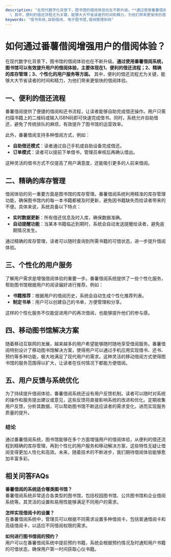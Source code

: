 ```yaml
---
description: "在现代数字化背景下，图书馆的借阅体验也在不断升级。**通过使用番薯借阅系统，图书馆可以有效提升用户的借阅体验，主要体现在1、便利的借还流程；2、精确的库存管理；3、个性化的用户服务等方面。**\
  \ 其中，便利的借还流程尤为关键，能够大大节省读者的时间和精力，为他们带来更愉快的借阅体验。"
keywords: "借书系统,自助借阅, 电子图书馆,借阅管理系统"
---
```

# 如何通过番薯借阅增强用户的借阅体验？

在现代数字化背景下，图书馆的借阅体验也在不断升级。**通过使用番薯借阅系统，图书馆可以有效提升用户的借阅体验，主要体现在1、便利的借还流程；2、精确的库存管理；3、个性化的用户服务等方面。** 其中，便利的借还流程尤为关键，能够大大节省读者的时间和精力，为他们带来更愉快的借阅体验。

## 一、便利的借还流程

番薯借阅提供了便捷的借阅和还书流程，让读者能够自助完成借还操作。用户只需扫描书籍上的二维码或输入ISBN码即可快速完成借书。同时，系统允许自助借还，避免了传统排队的麻烦，有效提升了图书馆的运营效率。

此外，番薯借阅支持多种借阅方式，例如：

- **自助借还模式**：读者通过自己手机或自助设备完成借还。
- **订单模式**：读者可以提前下单借书，管理员审核后再确认借出。

这种灵活的借书方式不仅提高了用户满意度，还能吸引更多的人前来借阅。

## 二、精确的库存管理

借阅体验的另一重要方面是图书馆的库存管理。番薯借阅系统利用精准的库存管理功能，确保图书馆内的每一本书籍都被及时更新，避免因书籍缺失而给读者带来的不便。具体来说，系统具备以下特点：

- **实时数据更新**：所有借还信息及时入库，确保数据准确。
- **自动提醒功能**：当某本书籍临近到期时，系统会自动发送提醒给读者，避免逾期情况发生。

通过精确的库存管理，读者可以随时查询到所需书籍的可借状态，进一步提升借阅体验。

## 三、个性化的用户服务

了解用户需求是增强借阅体验的重要一步。番薯借阅系统提供了一些个性化服务，帮助图书馆根据用户的阅读偏好进行推荐。例如：

- **书籍推荐**：根据用户的借阅历史，系统会自动生成个性化推荐列表。
- **制定书单**：用户可以创建自己的书单，方便管理和分享。

这样的个性化服务不仅能促进用户的再次借阅，也能够提升他们的参与感。

## 四、移动图书馆解决方案

随着移动互联网的发展，越来越多的用户希望能够随时随地享受借阅服务。番薯借阅特别设计了移动图书馆解决方案，使得用户可以通过手机应用实现借书、还书、预约等多种功能，极大地满足了现代用户的需求。这种灵活的移动借阅方式使得图书馆的服务范围得以扩大，让读者在任何情况下都能方便借阅。

## 五、用户反馈与系统优化

为了持续提升借阅体验，番薯借阅系统还设有用户反馈机制。读者可以随时对系统的操作和服务提出建议或意见，这些反馈将直接影响系统的改进和优化。定期收集用户反馈，分析其数据，可以帮助图书馆不断适应读者的需求变化，进而实现服务质量的提升。

### 结论

通过番薯借阅系统，图书馆能够在多个方面增强用户的借阅体验，从便利的借还流程到精确的库存管理，再到个性化的用户服务和移动解决方案，这些特性无疑让借阅变得更加人性化和高效。未来，随着技术的不断进步，我们期待借阅体验能够愈加丰富多彩。

## 相关问答FAQs

**番薯借阅的系统适合哪类图书馆？**  
番薯借阅系统非常适合各类型的图书馆，包括校园图书馆、公共图书馆和企业借阅系统等。其灵活的设置和易用性能够满足不同用户的需求。

**怎样实现借阅卡的设置？**  
在番薯借阅系统中，管理员可以根据不同需求设置多种借阅卡，包括普通借阅卡和高级借阅卡，以适应不同借阅权限的需求。

**如何进行图书借阅的预约？**  
用户可以在番薯借阅系统中提前预约书籍，系统会根据预约情况及时通知用户书籍的可借状态，确保用户第一时间获取心仪书籍。
